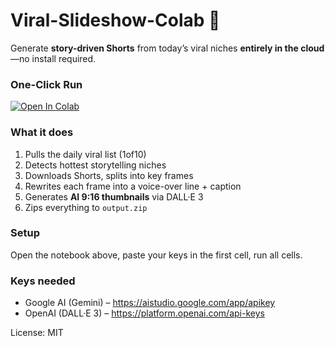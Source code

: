 # Viral-Slideshow-Colab 🚀

Generate **story-driven Shorts** from today’s viral niches **entirely in the cloud**—no install required.

### One-Click Run
[![Open In Colab](https://colab.research.google.com/assets/colab-badge.svg)](https://colab.research.google.com/github/<YOUR_GITHUB_USERNAME>/viral-slideshow-colab/blob/main/Run_Online_Free.ipynb)

### What it does
1. Pulls the daily viral list (1of10)  
2. Detects hottest storytelling niches  
3. Downloads Shorts, splits into key frames  
4. Rewrites each frame into a voice-over line + caption  
5. Generates **AI 9:16 thumbnails** via DALL·E 3  
6. Zips everything to `output.zip`

### Setup
Open the notebook above, paste your keys in the first cell, run all cells.

### Keys needed
- Google AI (Gemini) – https://aistudio.google.com/app/apikey  
- OpenAI (DALL·E 3) – https://platform.openai.com/api-keys  

License: MIT
